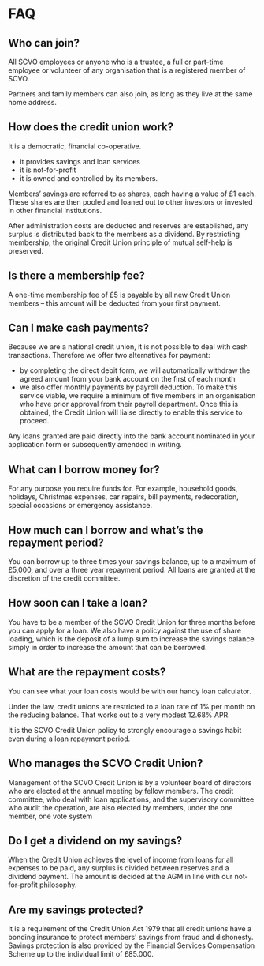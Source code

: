 # FAQ

## Who can join?

All SCVO employees or anyone who is a trustee, a full or part-time employee or volunteer of any organisation that is a registered member of SCVO.

Partners and family members can also join, as long as they live at the same home address.

## How does the credit union work?

It is a democratic, financial co-operative.

* it provides savings and loan services
* it is not-for-profit
* it is owned and controlled by its members.

Members’ savings are referred to as shares, each having a value of £1 each. These shares are then pooled and loaned out to other investors or invested in other financial institutions.

After administration costs are deducted and reserves are established, any surplus is distributed back to the members as a dividend. By restricting membership, the original Credit Union principle of mutual self-help is preserved.

## Is there a membership fee?

A one-time membership fee of £5 is payable by all new Credit Union members – this amount will be deducted from your first payment.

## Can I make cash payments?

Because we are a national credit union, it is not possible to deal with cash transactions. Therefore we offer two alternatives for payment:

* by completing the direct debit form, we will automatically withdraw the agreed amount from your bank account on the first of each month
* we also offer monthly payments by payroll deduction. To make this service viable, we require a minimum of five members in an organisation who have prior approval from their payroll department. Once this is obtained, the Credit Union will liaise directly to enable this service to proceed.

Any loans granted are paid directly into the bank account nominated in your application form or subsequently amended in writing.
## What can I borrow money for?

For any purpose you require funds for. For example, household goods, holidays, Christmas expenses, car repairs, bill payments, redecoration, special occasions or emergency assistance.

## How much can I borrow and what’s the repayment period?

You can borrow up to three times your savings balance, up to a maximum of £5,000, and over a three year repayment period. All loans are granted at the discretion of the credit committee.

## How soon can I take a loan?

You have to be a member of the SCVO Credit Union for three months before you can apply for a loan. We also have a policy against the use of share loading, which is the deposit of a lump sum to increase the savings balance simply in order to increase the amount that can be borrowed.

## What are the repayment costs?

You can see what your loan costs would be with our handy loan calculator.

Under the law, credit unions are restricted to a loan rate of 1% per month on the reducing balance. That works out to a very modest 12.68% APR.

It is the SCVO Credit Union policy to strongly encourage a savings habit even during a loan repayment period.

## Who manages the SCVO Credit Union?

Management of the SCVO Credit Union is by a volunteer board of directors who are elected at the annual meeting by fellow members. The credit committee, who deal with loan applications, and the supervisory committee who audit the operation, are also elected by members, under the one member, one vote system

## Do I get a dividend on my savings?

When the Credit Union achieves the level of income from loans for all expenses to be paid, any surplus is divided between reserves and a dividend payment. The amount is decided at the AGM in line with our not-for-profit philosophy.

## Are my savings protected?

It is a requirement of the Credit Union Act 1979 that all credit unions have a bonding insurance to protect members’ savings from fraud and dishonesty. Savings protection is also provided by the Financial Services Compensation Scheme up to the individual limit of £85.000.
